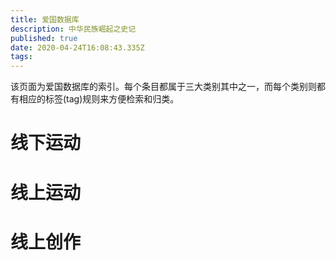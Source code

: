 ```yaml
---
title: 爱国数据库
description: 中华民族崛起之史记
published: true
date: 2020-04-24T16:08:43.335Z
tags: 
---
```


该页面为爱国数据库的索引。每个条目都属于三大类别其中之一，而每个类别则都有相应的标签(tag)规则来方便检索和归类。
# 线下运动

# 线上运动

# 线上创作